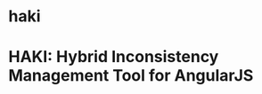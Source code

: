 # haki
HAKI: Hybrid Inconsistency Management Tool for AngularJS
========================================================
